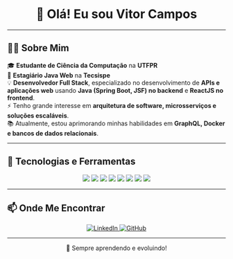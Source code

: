 <h1 align="center">👋 Olá! Eu sou Vitor Campos </h1>

---

## 👨‍💻 Sobre Mim  
🎓 **Estudante de Ciência da Computação** na **UTFPR**  
💼 **Estagiário Java Web** na **Tecsispe**  
💡 **Desenvolvedor Full Stack**, especializado no desenvolvimento de **APIs e aplicações web** usando **Java (Spring Boot, JSF) no backend** e **ReactJS no frontend**.  
⚡ Tenho grande interesse em **arquitetura de software, microsserviços e soluções escaláveis**.  
📚 Atualmente, estou aprimorando minhas habilidades em **GraphQL, Docker e bancos de dados relacionais**.  

---

## 🚀 Tecnologias e Ferramentas  

<div align="center">
  <img src="https://img.shields.io/badge/Java-007396?style=for-the-badge&logo=java&logoColor=white">
  <img src="https://img.shields.io/badge/Spring%20Boot-6DB33F?style=for-the-badge&logo=spring&logoColor=white">
  <img src="https://img.shields.io/badge/JSF-323330?style=for-the-badge&logo=java&logoColor=white">
  <img src="https://img.shields.io/badge/React-61DAFB?style=for-the-badge&logo=react&logoColor=black">
  <img src="https://img.shields.io/badge/PostgreSQL-316192?style=for-the-badge&logo=postgresql&logoColor=white">
  <img src="https://img.shields.io/badge/GraphQL-E10098?style=for-the-badge&logo=graphql&logoColor=white">
  <img src="https://img.shields.io/badge/Git-F05032?style=for-the-badge&logo=git&logoColor=white">
  <img src="https://img.shields.io/badge/Docker-2496ED?style=for-the-badge&logo=docker&logoColor=white">
</div>

---

## 📫 Onde Me Encontrar  

<div align="center">
  <a href="https://www.linkedin.com/in/vitorcampos15">
    <img src="https://img.shields.io/badge/LinkedIn-blue?style=for-the-badge&logo=linkedin" alt="LinkedIn">
  </a>
  <a href="https://github.com/seu-usuario">
    <img src="https://img.shields.io/badge/GitHub-black?style=for-the-badge&logo=github" alt="GitHub">
  </a>
</div>

---

<p align="center">🚀 Sempre aprendendo e evoluindo!</p>
